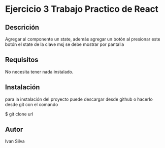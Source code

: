 # Ejercicio 3 Trabajo Practico de React

## Descrición

Agregar al componente un state, además agregar un botón al presionar este botón el state de la clave msj se debe mostrar por pantalla

## Requisitos

No necesita tener nada instalado.

## Instalación

para la instalación del proyecto puede descargar desde github o hacerlo desde git con el comando

$ git clone url

## Autor

Ivan Silva
